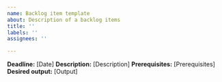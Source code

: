 ```yaml
---
name: Backlog item template
about: Description of a backlog items
title: ''
labels: ''
assignees: ''

---
```


**Deadline:** [Date]
**Description:**
[Description]
**Prerequisites:** [Prerequisites]
**Desired output:** [Output]
